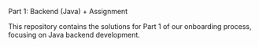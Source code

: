 Part 1: Backend (Java) + Assignment

This repository contains the solutions for Part 1 of our onboarding process, focusing on Java backend development.
